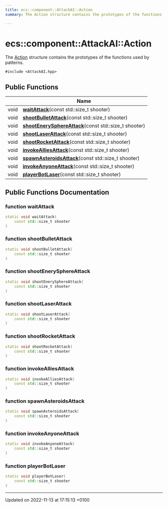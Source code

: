 ```yaml
---
title: ecs::component::AttackAI::Action
summary: The Action structure contains the prototypes of the functions used by patterns. 

---
```


# ecs::component::AttackAI::Action



The [Action]() structure contains the prototypes of the functions used by patterns. 


`#include <AttackAI.hpp>`

## Public Functions

|                | Name           |
| -------------- | -------------- |
| void | **[waitAttack](Classes/structecs_1_1component_1_1_attack_a_i_1_1_action.md#function-waitattack)**(const std::size_t shooter) |
| void | **[shootBulletAttack](Classes/structecs_1_1component_1_1_attack_a_i_1_1_action.md#function-shootbulletattack)**(const std::size_t shooter) |
| void | **[shootEnerySphereAttack](Classes/structecs_1_1component_1_1_attack_a_i_1_1_action.md#function-shootenerysphereattack)**(const std::size_t shooter) |
| void | **[shootLaserAttack](Classes/structecs_1_1component_1_1_attack_a_i_1_1_action.md#function-shootlaserattack)**(const std::size_t shooter) |
| void | **[shootRocketAttack](Classes/structecs_1_1component_1_1_attack_a_i_1_1_action.md#function-shootrocketattack)**(const std::size_t shooter) |
| void | **[invokeAlliesAttack](Classes/structecs_1_1component_1_1_attack_a_i_1_1_action.md#function-invokealliesattack)**(const std::size_t shooter) |
| void | **[spawnAsteroidsAttack](Classes/structecs_1_1component_1_1_attack_a_i_1_1_action.md#function-spawnasteroidsattack)**(const std::size_t shooter) |
| void | **[invokeAnyoneAttack](Classes/structecs_1_1component_1_1_attack_a_i_1_1_action.md#function-invokeanyoneattack)**(const std::size_t shooter) |
| void | **[playerBotLaser](Classes/structecs_1_1component_1_1_attack_a_i_1_1_action.md#function-playerbotlaser)**(const std::size_t shooter) |

## Public Functions Documentation

### function waitAttack

```cpp
static void waitAttack(
    const std::size_t shooter
)
```


### function shootBulletAttack

```cpp
static void shootBulletAttack(
    const std::size_t shooter
)
```


### function shootEnerySphereAttack

```cpp
static void shootEnerySphereAttack(
    const std::size_t shooter
)
```


### function shootLaserAttack

```cpp
static void shootLaserAttack(
    const std::size_t shooter
)
```


### function shootRocketAttack

```cpp
static void shootRocketAttack(
    const std::size_t shooter
)
```


### function invokeAlliesAttack

```cpp
static void invokeAlliesAttack(
    const std::size_t shooter
)
```


### function spawnAsteroidsAttack

```cpp
static void spawnAsteroidsAttack(
    const std::size_t shooter
)
```


### function invokeAnyoneAttack

```cpp
static void invokeAnyoneAttack(
    const std::size_t shooter
)
```


### function playerBotLaser

```cpp
static void playerBotLaser(
    const std::size_t shooter
)
```


-------------------------------

Updated on 2022-11-13 at 17:15:13 +0100